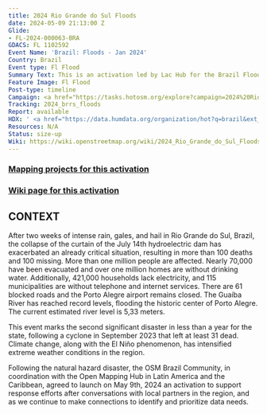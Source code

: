```yaml
---
title: 2024 Rio Grande do Sul Floods
date: 2024-05-09 21:13:00 Z
Glide:
- FL-2024-000063-BRA
GDACS: FL 1102592
Event Name: 'Brazil: Floods - Jan 2024'
Country: Brazil
Event type: Fl Flood
Summary Text: This is an activation led by Lac Hub for the Brazil Floods of 2024.
Feature Image: Fl Flood
Post-type: timeline
Campaign: <a href="https://tasks.hotosm.org/explore?campaign=2024%20Rio%20Grande%20do%20Sul%20Floods&omitMapResults=1">Brazil</a>
Tracking: 2024_brrs_floods
Report: available
HDX: ' <a href="https://data.humdata.org/organization/hot?q=brazil&ext_page_size=25">Brazil</a>'
Resources: N/A
Status: size-up
Wiki: https://wiki.openstreetmap.org/wiki/2024_Rio_Grande_do_Sul_Floods
---
```


### [Mapping projects for this activation](https://tasks.hotosm.org/explore?campaign=2024+Rio+Grande+do+Sul+Floods)

### [Wiki page for this activation](https://wiki.openstreetmap.org/wiki/2024_Rio_Grande_do_Sul_Floods)

## CONTEXT
After two weeks of intense rain, gales, and hail in Rio Grande do Sul, Brazil, the collapse of the curtain of the July 14th hydroelectric dam has exacerbated an already critical situation, resulting in more than 100  deaths and 100 missing. More than one million people are affected. Nearly 70,000 have been evacuated and over one million homes are without drinking water. Additionally, 421,000 households lack electricity, and 115 municipalities are without telephone and internet services. There are 61 blocked roads and the Porto Alegre airport remains closed. The Guaíba River has reached record levels, flooding the historic center of Porto Alegre. The current estimated river level is 5,33 meters.

This event marks the second significant disaster in less than a year for the state, following a cyclone in September 2023 that left at least 31 dead. Climate change, along with the El Niño phenomenon, has intensified extreme weather conditions in the region.

Following the natural hazard disaster, the OSM Brazil Community, in coordination with the Open Mapping Hub in Latin America and the Caribbean, agreed to launch on May 9th, 2024 an activation to support response efforts after conversations with local partners in the region, and as we continue to make connections to identify and prioritize data needs.
